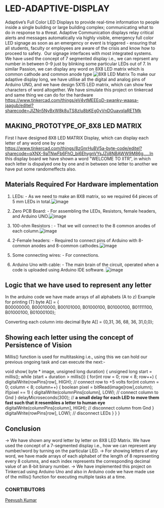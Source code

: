 # LED-ADAPTIVE-DISPLAY
Adaptive’s Full Color LED Displays to provide real-time information to people inside a single building or large building complex; communicating what to do in response to a threat.
Adaptive Communication displays relay critical alerts and messages automatically via highly visible, emergency full color LED signage as soon as an emergency or event is triggered - ensuring that all students, faculty or employees are aware of the crisis and know how to proceed to safety.  Our signage interfaces with most integrated systems.
We have used the concept of 7 segmented display i.e., we can reprsent any number in between 0-9 just by blinking some particular LEDs out of 7. In similar Passion, we can display any word on 8X8 LED matrix which is common cathode and common anode type ![8X8 LED Matrix](https://user-images.githubusercontent.com/105349056/167851126-9b31919c-983d-4fb6-90fc-5ba788e38616.jpeg)
To make our adaptive display long, we have utilise all the digital and analog pins of Arduino UNO, and we have design 5X15 LED matrix, which can show few characters of word altogether.
We have simulate this project on tinkercad and same thing we can do for the hardware https://www.tinkercad.com/things/eV4vtMEEEoD-swanky-waasa-jaagub/editel?sharecode=JIZNn5NyBxW8k8uTS8zIu8bKEg0yVnDOuavqIaRETMk

## MAKING_PROTOTYPE_OF_8X8 LED MATRIX
 First I have designed 8X8 LED MATRIX Display, which can display each letter of any word one by one https://www.tinkercad.com/things/8zGnrHuBV5a-byte-code/editel?sharecode=qXNX-9aTNwFb6FhO_bi6EhygnVYsJZjj8NBAWW9M86g.....In this display board we have shown a word "WELCOME TO IITR", in which each letter is dispalyed one by one and in between one letter to another we have put some randomeffects also.
 
 ## Materials Required For Hardware implementation
 1. LEDs: - As we need to make an 8X8 matrix, so we required 64 pieces of 5 mm LEDs in total.![image](https://user-images.githubusercontent.com/105349056/167856977-8813d8fe-1d9e-45b2-bba1-8a1ad0c0a33f.png)

2. Zero PCB Board: - For assembling the LEDs, Resistors, female headers, and Arduino UNO.![image](https://user-images.githubusercontent.com/105349056/167857188-a4ef778c-aa30-400e-908f-bd0986ff1b55.png)

3. 100-ohm Resistors : - That we will connect to the 8 common anodes of each column.![image](https://user-images.githubusercontent.com/105349056/167857525-f9e71edb-5c00-4438-a0d5-450ce53df7e9.png)

4. 2-Female headers: - Required to connect pins of Arduino with 8-common anodes and 8-common cathodes.![image](https://user-images.githubusercontent.com/105349056/167857860-1f56d6e8-fb5e-458d-93a5-1a45cafa9194.png)

5. Some connecting wires: - For connections.

7. Arduino Uno with cable: - The main brain of the circuit, operated when a code is uploaded using Arduino IDE software. ![image](https://user-images.githubusercontent.com/105349056/167857912-81f6cf28-8c8b-4a91-917d-96800a551cd9.png)

 ## Logic that we have used to represent any letter
 In the arduino code we have made arrays of all alphabets (A to z)
     Example for printing (T)
     byte A[] = {  
     B00000000,
     B00010000,
     B00101000,
     B01000100,
     B01000100,
     B01111100,
     B01000100,
     B01000100};

Converting each column into decimal 
     Byte A[] = {0,31, 36, 68, 36, 31,0,0};
## Showing each letter using the concept of Persistence of Vision
Millis() function is used for multitasking i.e., using this we can hold our previous ongoing task and can execute the next:-

void show( byte * image, unsigned long duration)
{
unsigned long start = millis(); 
while (start + duration > millis()) 
{
for(int row = 0; row < 8; row++)
{
digitalWrite(rowPins[row], HIGH); // connect row to +5 volts
for(int column = 0; column < 8; column++)
{
boolean pixel = bitRead(image[row],column);
if(pixel == 1)
{
digitalWrite(columnPins[column], LOW); // connect column to Gnd
}
delayMicroseconds(300); // **a small delay for each LED to move them fast such that it resembles a letter to human eye**
digitalWrite(columnPins[column], HIGH); // disconnect column from Gnd
}
digitalWrite(rowPins[row], LOW); // disconnect LEDs
}
}
}
## Conclusion
-> We have shown any word letter by letter on 8X8 LED Matrix. We have used the concept of a 7-segmented display i.e., how we can represent any number/word by turning on the particular LED.
-> For showing letters of any word, we have made arrays of each alphabet of the length of 8 representing every 8 columns, and each index represents the corresponding decimal value of an 8-bit binary number.
-> We have implemented this project on Tinkercad using Arduino Uno and also in Arduino code we have made use of the millis() function for executing multiple tasks at a time.

### CONRTIBUTORS
 <a href="https://github.com/pk-github-iitr">Peeyush Kumar</a><br/>


 






 
 

